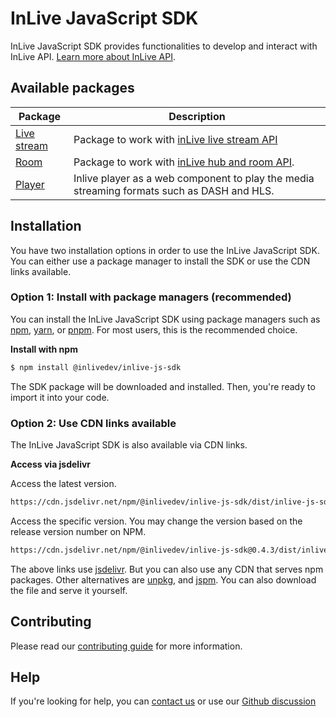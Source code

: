 # InLive JavaScript SDK

InLive JavaScript SDK provides functionalities to develop and interact with InLive API. [Learn more about InLive API](https://inlive.app/docs/getting-started/).

## Available packages

<!-- Packages Begin -->

| Package      | Description |
| ----------- | ----------- |
| [Live stream](./packages/stream) | Package to work with [inLive live stream API](https://api.inlive.app/apidocs/index.html)
| [Room](./packages/room) | Package to work with [inLive hub and room API](https://hub.inlive.app/apidocs/index.html). |
| [Player](./packages/player) | Inlive player as a web component to play the media streaming formats such as DASH and HLS. |

<!-- Packages End -->

## Installation

You have two installation options in order to use the InLive JavaScript SDK. You can either use a package manager to install the SDK or use the CDN links available.

### Option 1: Install with package managers (recommended)

You can install the InLive JavaScript SDK using package managers such as [npm](https://www.npmjs.com/package/@inlivedev/inlive-js-sdk), [yarn](https://yarnpkg.com/package/@inlivedev/inlive-js-sdk), or [pnpm](https://pnpm.io). For most users, this is the recommended choice.

**Install with npm**

```bash
$ npm install @inlivedev/inlive-js-sdk
```

The SDK package will be downloaded and installed. Then, you're ready to import it into your code.

### Option 2: Use CDN links available

The InLive JavaScript SDK is also available via CDN links.

**Access via jsdelivr**

Access the latest version.

```bash
https://cdn.jsdelivr.net/npm/@inlivedev/inlive-js-sdk/dist/inlive-js-sdk.js
```

Access the specific version. You may change the version based on the release version number on NPM.

```bash
https://cdn.jsdelivr.net/npm/@inlivedev/inlive-js-sdk@0.4.3/dist/inlive-js-sdk.js
```

The above links use [jsdelivr](https://cdn.jsdelivr.net/npm/@inlivedev/inlive-js-sdk@latest/). But you can also use any CDN that serves npm packages. Other alternatives are [unpkg](https://unpkg.com/browse/@inlivedev/inlive-js-sdk@latest/), and [jspm](https://jspm.dev/@inlivedev/inlive-js-sdk). You can also download the file and serve it yourself.

## Contributing

Please read our [contributing guide](CONTRIBUTING.md) for more information.

## Help

If you're looking for help, you can [contact us](mailto:hello@inlive.app) or use our [Github discussion](https://github.com/orgs/inlivedev/discussions)
